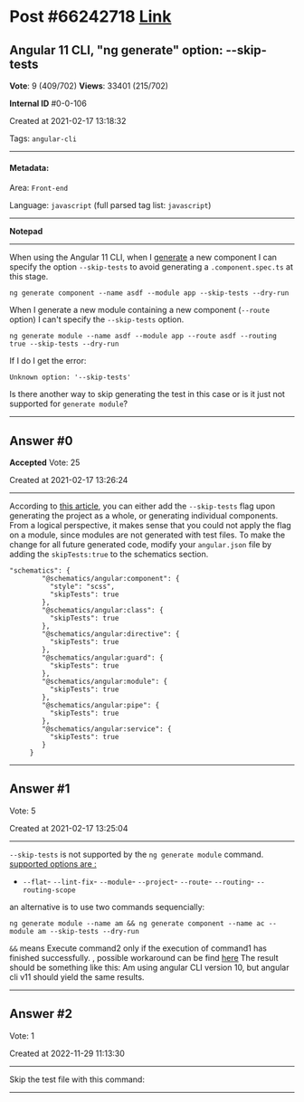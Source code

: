 
# Post \#66242718 [Link](https://stackoverflow.com/questions/66242718/)

## Angular 11 CLI, "ng generate" option: --skip-tests

**Vote**: 9 (409/702) **Views**: 33401 (215/702) 

**Internal ID** \#0-0-106

Created at 2021-02-17 13:18:32

Tags: `angular-cli`

----------

#### Metadata:

Area: `Front-end`

Language: `javascript` (full parsed tag list: `javascript`)

----------

**Notepad**


----------

When using the Angular 11 CLI, when I [generate](https://angular.io/cli/generate) a new component I can specify the option `--skip-tests` to avoid generating a `.component.spec.ts` at this stage.
```
ng generate component --name asdf --module app --skip-tests --dry-run
```

When I generate a new module containing a new component (`--route` option) I can't specify the `--skip-tests` option.
```
ng generate module --name asdf --module app --route asdf --routing true --skip-tests --dry-run
```

If I do I get the error:
```
Unknown option: '--skip-tests'
```

Is there another way to skip generating the test in this case or is it just not supported for `generate module`?


----------
        
## Answer \#0

**Accepted** Vote: 25

Created at 2021-02-17 13:26:24

------------

According to [this article](https://tutorialsforangular.com/2019/12/31/skipping-tests-in-angular-cli/), you can either add the `--skip-tests` flag upon generating the project as a whole, or generating individual components. From a logical perspective, it makes sense that you could not apply the flag on a module, since modules are not generated with test files.
To make the change for all future generated code, modify your `angular.json` file by adding the `skipTests:true` to the schematics section.
```
"schematics": {
        "@schematics/angular:component": {
          "style": "scss",
          "skipTests": true
        },
        "@schematics/angular:class": {
          "skipTests": true
        },
        "@schematics/angular:directive": {
          "skipTests": true
        },
        "@schematics/angular:guard": {
          "skipTests": true
        },
        "@schematics/angular:module": {
          "skipTests": true
        },
        "@schematics/angular:pipe": {
          "skipTests": true
        },
        "@schematics/angular:service": {
          "skipTests": true
        }
     }
```



------------
    
    
## Answer \#1

 Vote: 5

Created at 2021-02-17 13:25:04

------------

`--skip-tests` is not supported by the `ng generate module` command.
[supported options are :](https://angular.io/cli/generate#module)
- `--flat`- `--lint-fix`- `--module`- `--project`- `--route`- `--routing`- `--routing-scope`

an alternative is to use two commands sequencially:
```
ng generate module --name am && ng generate component --name ac --module am --skip-tests --dry-run
```

`&&` means Execute command2 only if the execution of command1 has finished successfully.
, possible workaround can be find [here](https://github.com/formulahendry/vscode-code-runner/issues/491)
The result should be something like this:
[](https://i.stack.imgur.com/eKm7H.png)
Am using angular CLI version 10, but angular cli v11 should yield the same results.


------------
    
    
## Answer \#2

 Vote: 1

Created at 2022-11-29 11:13:30

------------

Skip the test file with this command: 


------------
    
    